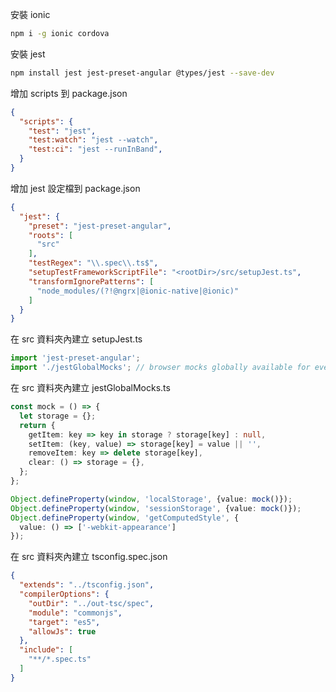 安裝 ionic
```bash
npm i -g ionic cordova
```

安裝 jest

```bash
npm install jest jest-preset-angular @types/jest --save-dev
```

增加 scripts 到 package.json
```json
{
  "scripts": {
    "test": "jest",
    "test:watch": "jest --watch",
    "test:ci": "jest --runInBand",
  }
}
```

增加 jest 設定檔到 package.json
```json
{
  "jest": {
    "preset": "jest-preset-angular",
    "roots": [
      "src"
    ],
    "testRegex": "\\.spec\\.ts$",
    "setupTestFrameworkScriptFile": "<rootDir>/src/setupJest.ts",
    "transformIgnorePatterns": [
      "node_modules/(?!@ngrx|@ionic-native|@ionic)"
    ]
  }
}
```

在 src 資料夾內建立 setupJest.ts
```typescript
import 'jest-preset-angular';
import './jestGlobalMocks'; // browser mocks globally available for every test
```

在 src 資料夾內建立 jestGlobalMocks.ts
```typescript
const mock = () => {
  let storage = {};
  return {
    getItem: key => key in storage ? storage[key] : null,
    setItem: (key, value) => storage[key] = value || '',
    removeItem: key => delete storage[key],
    clear: () => storage = {},
  };
};

Object.defineProperty(window, 'localStorage', {value: mock()});
Object.defineProperty(window, 'sessionStorage', {value: mock()});
Object.defineProperty(window, 'getComputedStyle', {
  value: () => ['-webkit-appearance']
});
```

在 src 資料夾內建立 tsconfig.spec.json
```json
{
  "extends": "../tsconfig.json",
  "compilerOptions": {
    "outDir": "../out-tsc/spec",
    "module": "commonjs",
    "target": "es5",
    "allowJs": true
  },
  "include": [
    "**/*.spec.ts"
  ]
}
```